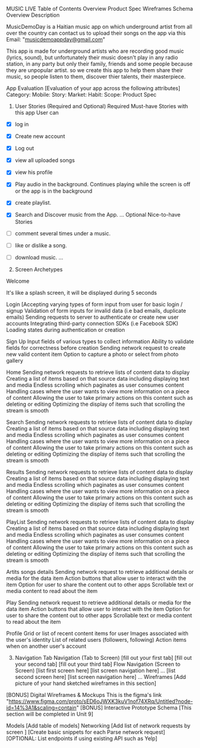 MUSIC LIVE
Table of Contents
Overview
Product Spec
Wireframes
Schema
Overview
Description

MusicDemoDay is a Haitian music app on which underground artist from all over the country
 can contact us to upload their songs on the app via this Email: "musicdemoappday@gmail.com"

This app is made for underground artists who are recording good music (lyrics, sound), but unfortunately 
their music doesn't play in any radio station, in any party but only their family, friends and some people because they are unpopular artist.
so we create this app to help them share their music, so people listen to them, discover thier talents, their masterpiece.


App Evaluation
[Evaluation of your app across the following attributes]
Category:
Mobile:
Story:
Market:
Habit:
Scope:
Product Spec
1. User Stories (Required and Optional)
Required Must-have Stories
with this app User can 
- [X] log in 
- [X] Create new account 
- [X] Log out
- [X] view all uploaded songs
- [X] view his profile
- [X] Play audio in the background.
	Continues playing while the screen is off or the app is in the background

- [X] create  playlist.

- [X] Search and Discover music from the App.
…
Optional Nice-to-have Stories
- [ ] comment several times under a music.
- [ ] like or dislike a song.
- [ ] download music.
…
2. Screen Archetypes

Welcome 

It's like a splash screen, it will be displayed during 5 seconds


Login
[Accepting varying types of form input from user for basic login / signup 
Validation of form inputs for invalid data (i.e bad emails, duplicate emails)
Sending requests to server to authenticate or create new user accounts 
Integrating third-party connection SDKs (i.e Facebook SDK) 
Loading states during authentication or creation 

Sign Up
Input fields of various types to collect information 
Ability to validate fields for correctness before creation
Sending network request to create new valid content item 
Option to capture a photo or select from photo gallery 

Home 
Sending network requests to retrieve lists of content data to display 
Creating a list of items based on that source data including displaying text and media 
Endless scrolling which paginates as user consumes content 
Handling cases where the user wants to view more information on a piece of content 
Allowing the user to take primary actions on this content such as deleting or editing 
Optimizing the display of items such that scrolling the stream is smooth 

Search 
Sending network requests to retrieve lists of content data to display 
Creating a list of items based on that source data including displaying text and media 
Endless scrolling which paginates as user consumes content 
Handling cases where the user wants to view more information on a piece of content 
Allowing the user to take primary actions on this content such as deleting or editing 
Optimizing the display of items such that scrolling the stream is smooth 

Results
Sending network requests to retrieve lists of content data to display 
Creating a list of items based on that source data including displaying text and media 
Endless scrolling which paginates as user consumes content 
Handling cases where the user wants to view more information on a piece of content 
Allowing the user to take primary actions on this content such as deleting or editing 
Optimizing the display of items such that scrolling the stream is smooth 

PlayList 
Sending network requests to retrieve lists of content data to display 
Creating a list of items based on that source data including displaying text and media 
Endless scrolling which paginates as user consumes content 
Handling cases where the user wants to view more information on a piece of content 
Allowing the user to take primary actions on this content such as deleting or editing 
Optimizing the display of items such that scrolling the stream is smooth 

Artits songs details
Sending network request to retrieve additional details or media for the data item 
Action buttons that allow user to interact with the item 
Option for user to share the content out to other apps 
Scrollable text or media content to read about the item 

Play
Sending network request to retrieve additional details or media for the data item 
Action buttons that allow user to interact with the item 
Option for user to share the content out to other apps 
Scrollable text or media content to read about the item 

Profile
Grid or list of recent content items for user 
Images associated with the user's identity 
List of related users (followers, following)
Action items when on another user's account 

3. Navigation
Tab Navigation (Tab to Screen)
[fill out your first tab]
[fill out your second tab]
[fill out your third tab]
Flow Navigation (Screen to Screen)
[list first screen here] 
[list screen navigation here]
…
[list second screen here] 
[list screen navigation here]
…
Wireframes
[Add picture of your hand sketched wireframes in this section]

[BONUS] Digital Wireframes & Mockups
This is the figma's link "https://www.figma.com/proto/sED6oJWXK3kuV1nof74XRq/Untitled?node-id=14%3A1&scaling=contain"
[BONUS] Interactive Prototype
Schema
[This section will be completed in Unit 9]

Models
[Add table of models]
Networking
[Add list of network requests by screen ]
[Create basic snippets for each Parse network request]
[OPTIONAL: List endpoints if using existing API such as Yelp]
